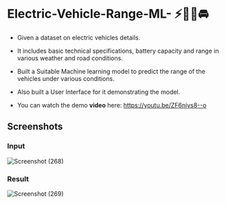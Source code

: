 # Electric-Vehicle-Range-ML- ⚡🪫🔋🚘


- Given a dataset on electric vehicles details.
- It includes basic technical specifications, battery capacity and range in various weather and road conditions.
- Built a Suitable Machine learning model to predict the range of the vehicles under various conditions.
- Also built a User Interface for it demonstrating the model.


- You can watch the demo **video** here:
https://youtu.be/ZF6niys8--o


## Screenshots

### Input
![Screenshot (268)](https://user-images.githubusercontent.com/78772350/209150951-87ce7d3a-6b58-4a38-906d-37ccace7187f.png)



### Result
![Screenshot (269)](https://user-images.githubusercontent.com/78772350/209151130-2c9823a5-eb32-4cc9-ba73-81fee583b8a1.png)



